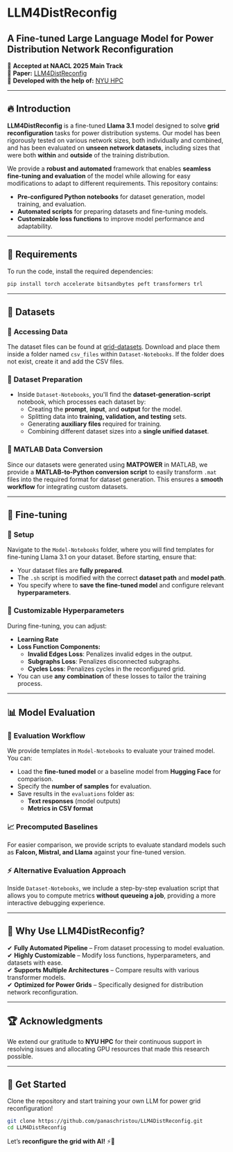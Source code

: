 # LLM4DistReconfig

## A Fine-tuned Large Language Model for Power Distribution Network Reconfiguration

🚀 **Accepted at NAACL 2025 Main Track**  
🔗 **Paper:** [LLM4DistReconfig](https://arxiv.org/abs/2501.14960)  
📡 **Developed with the help of:** [NYU HPC](https://sites.google.com/nyu.edu/nyu-hpc/)  

---

## 🔥 Introduction
**LLM4DistReconfig** is a fine-tuned **Llama 3.1** model designed to solve **grid reconfiguration** tasks for power distribution systems. Our model has been rigorously tested on various network sizes, both individually and combined, and has been evaluated on **unseen network datasets**, including sizes that were both **within** and **outside** of the training distribution.

We provide a **robust and automated** framework that enables **seamless fine-tuning and evaluation** of the model while allowing for easy modifications to adapt to different requirements. This repository contains:

- **Pre-configured Python notebooks** for dataset generation, model training, and evaluation.
- **Automated scripts** for preparing datasets and fine-tuning models.
- **Customizable loss functions** to improve model performance and adaptability.

---

## 📌 Requirements
To run the code, install the required dependencies:
```bash
pip install torch accelerate bitsandbytes peft transformers trl
```

---

## 📂 Datasets
### 🔗 **Accessing Data**
The dataset files can be found at [grid-datasets](https://github.com/panaschristou/grid-datasets). Download and place them inside a folder named `csv_files` within `Dataset-Notebooks`. If the folder does not exist, create it and add the CSV files.

### 📜 **Dataset Preparation**
- Inside `Dataset-Notebooks`, you'll find the **dataset-generation-script** notebook, which processes each dataset by:
  - Creating the **prompt**, **input**, and **output** for the model.
  - Splitting data into **training, validation, and testing** sets.
  - Generating **auxiliary files** required for training.
  - Combining different dataset sizes into a **single unified dataset**.

### 🔄 **MATLAB Data Conversion**
Since our datasets were generated using **MATPOWER** in MATLAB, we provide a **MATLAB-to-Python conversion script** to easily transform `.mat` files into the required format for dataset generation. This ensures a **smooth workflow** for integrating custom datasets.

---

## 🎯 Fine-tuning
### 📌 **Setup**
Navigate to the `Model-Notebooks` folder, where you will find templates for fine-tuning Llama 3.1 on your dataset. Before starting, ensure that:
- Your dataset files are **fully prepared**.
- The `.sh` script is modified with the correct **dataset path** and **model path**.
- You specify where to **save the fine-tuned model** and configure relevant **hyperparameters**.

### 🔧 **Customizable Hyperparameters**
During fine-tuning, you can adjust:
- **Learning Rate**
- **Loss Function Components:**
  - **Invalid Edges Loss**: Penalizes invalid edges in the output.
  - **Subgraphs Loss**: Penalizes disconnected subgraphs.
  - **Cycles Loss**: Penalizes cycles in the reconfigured grid.
- You can use **any combination** of these losses to tailor the training process.

---

## 📊 Model Evaluation
### 🚀 **Evaluation Workflow**
We provide templates in `Model-Notebooks` to evaluate your trained model. You can:
- Load the **fine-tuned model** or a baseline model from **Hugging Face** for comparison.
- Specify the **number of samples** for evaluation.
- Save results in the `evaluations` folder as:
  - **Text responses** (model outputs)
  - **Metrics in CSV format**

### 📈 **Precomputed Baselines**
For easier comparison, we provide scripts to evaluate standard models such as **Falcon, Mistral, and Llama** against your fine-tuned version.

### ⚡ **Alternative Evaluation Approach**
Inside `Dataset-Notebooks`, we include a step-by-step evaluation script that allows you to compute metrics **without queueing a job**, providing a more interactive debugging experience.

---

## 🎯 Why Use LLM4DistReconfig?
✔ **Fully Automated Pipeline** – From dataset processing to model evaluation.  
✔ **Highly Customizable** – Modify loss functions, hyperparameters, and datasets with ease.  
✔ **Supports Multiple Architectures** – Compare results with various transformer models.  
✔ **Optimized for Power Grids** – Specifically designed for distribution network reconfiguration.  

---

## 🏆 Acknowledgments
We extend our gratitude to **NYU HPC** for their continuous support in resolving issues and allocating GPU resources that made this research possible.

---

## 🚀 Get Started
Clone the repository and start training your own LLM for power grid reconfiguration!
```bash
git clone https://github.com/panaschristou/LLM4DistReconfig.git
cd LLM4DistReconfig
```

Let’s **reconfigure the grid with AI!** ⚡🤖
